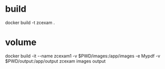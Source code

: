 ﻿# build
docker build -t zcexam . 

# volume
docker build -it --name zcexam1 -v $PWD/images:/app/images -e Mypdf -v $PWD/output:/app/output zcexam images output

